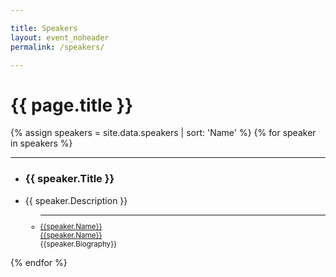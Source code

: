 ```yaml
---

title: Speakers
layout: event_noheader
permalink: /speakers/

---
```


# {{ page.title }}

{% assign speakers = site.data.speakers | sort: 'Name' %}
{% for speaker in speakers %}
<section class="trainer-section">
<hr>
<ul>
<li><h3 class='training-header'>{{ speaker.Title }}</h3></li>
<li class="training-desc">{{ speaker.Description }}</li>
    <ul>
        <li style="font-size:smaller;"><hr><div class="training-container"><div class="training-image" style="background-image:url('{{speaker.Image}}');"></div><div class='trainer-container'><a href="/trainers/#{{tr.TrainerId}}">{{speaker.Name}}</a></div></div><div class='trainer-container-mobile'><a href="/trainers/#{{speaker.TrainerId}}">{{speaker.Name}}</a></div>{{speaker.Biography}}</li>        
    </ul>
</ul>
</section>
{% endfor %}
